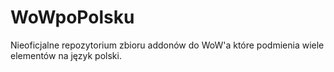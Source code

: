 # WoWpoPolsku
Nieoficjalne repozytorium zbioru addonów do WoW'a które podmienia wiele elementów na język polski.
